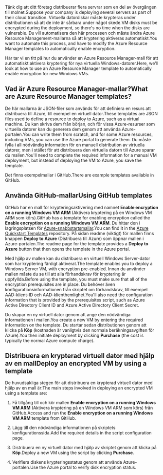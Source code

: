 <span data-ttu-id="388c6-101">Tänk dig att ditt företag distribuerar flera servrar som en del av övergången till molnet.</span><span class="sxs-lookup"><span data-stu-id="388c6-101">Suppose your company is deploying several servers as part of their cloud transition.</span></span> <span data-ttu-id="388c6-102">Virtuella datordiskar måste krypteras under distributionen så att de inte är sårbara under något skede.</span><span class="sxs-lookup"><span data-stu-id="388c6-102">VM disks must be encrypted during the deployment, so there's no time when the disks are vulnerable.</span></span> <span data-ttu-id="388c6-103">Du vill automatisera den här processen och måste ändra Azure Resource Management-mallarna så att kryptering aktiveras automatiskt.</span><span class="sxs-lookup"><span data-stu-id="388c6-103">You want to automate this process, and have to modify the Azure Resource Manager templates to automatically enable encryption.</span></span>

<span data-ttu-id="388c6-104">Här tar vi en titt på hur du använder en Azure Resource Manager-mall för att automatiskt aktivera kryptering för nya virtuella Windows-datorer.</span><span class="sxs-lookup"><span data-stu-id="388c6-104">Here, we'll look at how to use an Azure Resource Manager template to automatically enable encryption for new Windows VMs.</span></span>

## <a name="what-are-azure-resource-manager-templates"></a><span data-ttu-id="388c6-105">Vad är Azure Resource Manager-mallar?</span><span class="sxs-lookup"><span data-stu-id="388c6-105">What are Azure Resource Manager templates?</span></span>

<span data-ttu-id="388c6-106">De här mallarna är JSON-filer som används för att definiera en resurs att distribuera till Azure, till exempel en virtuell dator.</span><span class="sxs-lookup"><span data-stu-id="388c6-106">These templates are JSON files used to define a resource to deploy to Azure, such as a virtual machine.</span></span> <span data-ttu-id="388c6-107">Du kan skriva dem från början, och för vissa Azure-resurser som virtuella datorer kan du generera dem genom att använda Azure-portalen.</span><span class="sxs-lookup"><span data-stu-id="388c6-107">You can write them from scratch, and for some Azure resources, including VMs, you can use the Azure portal to generate them.</span></span> <span data-ttu-id="388c6-108">Du måste fylla i all nödvändig information för en manuell distribution av virtuella datorer, men i stället för att distribuera den virtuella datorn till Azure sparar du mallen.</span><span class="sxs-lookup"><span data-stu-id="388c6-108">You'll need to complete the required information for a manual VM deployment, but instead of deploying the VM to Azure, you save the template.</span></span>

<span data-ttu-id="388c6-109">Det finns exempelmallar i GitHub.</span><span class="sxs-lookup"><span data-stu-id="388c6-109">There are example templates available in GitHub.</span></span>

## <a name="using-github-templates"></a><span data-ttu-id="388c6-110">Använda GitHub-mallar</span><span class="sxs-lookup"><span data-stu-id="388c6-110">Using GitHub templates</span></span>

<span data-ttu-id="388c6-111">GitHub har en mall för krypteringsaktivering med namnet **Enable encryption on a running Windows VM ARM** (Aktivera kryptering på en Windows VM ARM som körs).</span><span class="sxs-lookup"><span data-stu-id="388c6-111">GitHub has a template for enabling encryption called the **Enable encryption on a running Windows VM ARM**.</span></span> <span data-ttu-id="388c6-112">Du hittar den i lagringsplatsen för [Azure-snabbstartsmallar](https://github.com/Azure/azure-quickstart-templates).</span><span class="sxs-lookup"><span data-stu-id="388c6-112">You can find it in the [Azure Quickstart Templates](https://github.com/Azure/azure-quickstart-templates) repository.</span></span> <span data-ttu-id="388c6-113">På sidan readme (viktigt) för mallen finns knappen **Deploy to Azure** (Distribuera till Azure) som öppnar mallen i Azure-portalen.</span><span class="sxs-lookup"><span data-stu-id="388c6-113">The readme page for the template provides a **Deploy to Azure** button that then opens the template in the Azure portal.</span></span>

<span data-ttu-id="388c6-114">Med hjälp av mallen kan du distribuera en virtuell Windows Server-dator som har kryptering färdigt aktiverat.</span><span class="sxs-lookup"><span data-stu-id="388c6-114">The template enables you to deploy a Windows Server VM, with encryption pre-enabled.</span></span> <span data-ttu-id="388c6-115">Innan du använder mallen måste du se till att alla förhandskrav för kryptering är uppfyllda.</span><span class="sxs-lookup"><span data-stu-id="388c6-115">Before using the template, you must make sure that all of the encryption prerequisites are in place.</span></span> <span data-ttu-id="388c6-116">Du behöver även konfigurationsinformationen från skriptet om förhandskrav, till exempel AAD-klient-ID och AAD-klienthemlighet.</span><span class="sxs-lookup"><span data-stu-id="388c6-116">You'll also need the configuration information that is provided by the prerequisites script, such as Azure Active Directory Client ID and Azure Active Directory Client Secret.</span></span>

<span data-ttu-id="388c6-117">Du skapar en ny virtuell dator genom att ange den nödvändiga informationen i mallen.</span><span class="sxs-lookup"><span data-stu-id="388c6-117">You create a new VM by entering the required information on the template.</span></span> <span data-ttu-id="388c6-118">Du startar sedan distributionen genom att klicka på **Köp** (kostnaden är vanligtvis den normala beräkningsavgiften för Azure).</span><span class="sxs-lookup"><span data-stu-id="388c6-118">You then initiate deployment by clicking **Purchase** (the cost is typically the normal Azure compute charge).</span></span>

## <a name="deploy-an-encrypted-vm-by-using-a-template"></a><span data-ttu-id="388c6-119">Distribuera en krypterad virtuell dator med hjälp av en mall</span><span class="sxs-lookup"><span data-stu-id="388c6-119">Deploy an encrypted VM by using a template</span></span>

<span data-ttu-id="388c6-120">De huvudsakliga stegen för att distribuera en krypterad virtuell dator med hjälp av en mall är:</span><span class="sxs-lookup"><span data-stu-id="388c6-120">The main steps involved in deploying an encrypted VM using a template are:</span></span>

1. <span data-ttu-id="388c6-121">Få tillgång till och kör mallen **Enable encryption on a running Windows VM ARM** (Aktivera kryptering på en Windows VM ARM som körs) från GitHub.</span><span class="sxs-lookup"><span data-stu-id="388c6-121">Access and run the **Enable encryption on a running Windows VM ARM** template from GitHub.</span></span>

1. <span data-ttu-id="388c6-122">Lägg till den nödvändiga informationen på skriptets konfigurationssida.</span><span class="sxs-lookup"><span data-stu-id="388c6-122">Add the required details in the script configuration page.</span></span>

1. <span data-ttu-id="388c6-123">Distribuera en ny virtuell dator med hjälp av skriptet genom att klicka på **Köp**.</span><span class="sxs-lookup"><span data-stu-id="388c6-123">Deploy a new VM using the script by clicking **Purchase**.</span></span>

1. <span data-ttu-id="388c6-124">Verifiera diskens krypteringsstatus genom att använda Azure-portalen.</span><span class="sxs-lookup"><span data-stu-id="388c6-124">Use the Azure portal to verify disk encryption status.</span></span>
